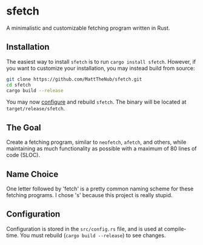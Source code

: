 # sfetch

A minimalistic and customizable fetching program written in Rust.

## Installation

The easiest way to install `sfetch` is to run `cargo install sfetch`. However, if you want to
customize your installation, you may instead build from source:

```sh
git clone https://github.com/MattTheNub/sfetch.git
cd sfetch
cargo build --release
```

You may now [configure](#configuration) and rebuild `sfetch`. The binary will be located at
`target/release/sfetch`.

## The Goal

Create a fetching program, similar to `neofetch`, `afetch`, and others, while maintaining as
much functionality as possible with a maximum of 80 lines of code (SLOC).

## Name Choice

One letter followed by 'fetch' is a pretty common naming scheme for these fetching programs.
I chose 's' because this project is really stupid.

## Configuration

Configuration is stored in the `src/config.rs` file, and is used at compile-time. You must
rebuild (`cargo build --release`) to see changes.
